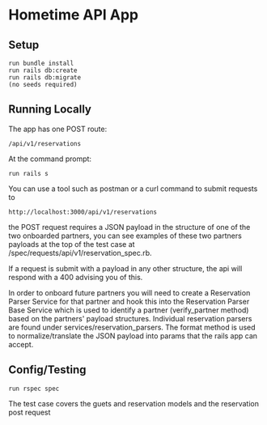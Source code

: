 # Hometime API App

## Setup

```
run bundle install
run rails db:create
run rails db:migrate
(no seeds required)
```

## Running Locally

The app has one POST route:
```
/api/v1/reservations
```

At the command prompt:
```
run rails s
```
You can use a tool such as postman or a curl command to submit requests to
```
http://localhost:3000/api/v1/reservations
```
the POST request requires a JSON payload in the structure of one of the two onboarded partners, you can see examples of these two partners payloads at the top of the test case at /spec/requests/api/v1/reservation_spec.rb.

If a request is submit with a payload in any other structure, the api will respond with a 400 advising you of this.

In order to onboard future partners you will need to create a Reservation Parser Service for that partner and hook this into the Reservation Parser Base Service which is used to identify a partner (verify_partner method) based on the partners' payload structures.
Individual reservation parsers are found under services/reservation_parsers. The format method is used to normalize/translate the JSON payload into params that the rails app can accept.


## Config/Testing

```
run rspec spec
```
The test case covers the guets and reservation models and the reservation post request